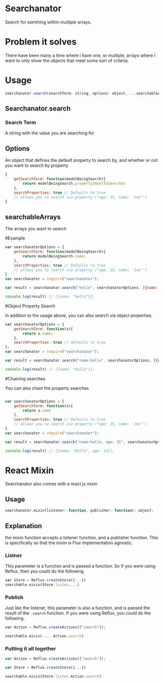 # Searchanator
Search for somthing within multiple arrays.

# Problem it solves
There have been many a time where i have one, or multiple, arrays where i want to only show the objects that meet some sort of criteria. 

# Usage

```javascript
searchanator.search(searchTerm: string, options: object, ...searchableArrays);

```

## Searchanator.search
### Search Term
A string with the value you are searching for

## Options
An object that defines the default property to search by, and whether or not you want to search by property

```javascript
{
	getSearchTerm: function(modelBeingSearch){
		return modelBeingSearch.propertyIWantToSearchOn
	},
	searchProperties: true // Defaults to true
	// allows you to search via property ("age: 15, name: 'Joe'")
}
```

## searchableArrays
The arrays you want to search

#Example

```javascript
var searchanatorOptions = {
	getSearchTerm: function(modelBeingSearch){
		return modelBeingSearch.name;
	},
	searchProperties: true // Defaults to true
	// allows you to search via property ("age: 15, name: 'Joe'")
}
var searchanator = require("searchanator");

var result = searchanator.search("hello", searchanatorOptions, [{name: "hello"}, {name: "bye"}]);

console.log(result) // [{name: "hello"}];

```



#Object Property Search

In addition to the usage above, you can also search via object properties. 

```javascript
var searchanatorOptions = {
	getSearchTerm: function(x){
		return x.name;
	},
	searchProperties: true // defaults to true
};
var searchanator = require("searchanator");

var result = searchanator.search("name:hello", searchanatorOptions, [{name: "hello"}, {name: "bye"}]);

console.log(result) // [{name: "hello"}];

```

#Chaining searches

You can also chain the property searches 

```javascript

var searchanatorOptions = {
	getSearchTerm: function(x){
		return x.name
	},
	searchProperties: true // Defaults to true
	// allows you to search via property ("age: 15, name: 'Joe'")
}
var searchanator = require("searchanator");

var result = searchanator.search("name:hello, age: 15", searchanatorOptions, [{name: "hello", age: 15}, {name: "bye", age: 47}]);

console.log(result) // [{name: "hello", age: 15}];

```

# React Mixin

Searchanator also comes with a react.js mixin

## Usage

```javascript
searchanator.mixin(listener: function, publisher: function): object;
```


## Explanation

the mixin function accepts a listener function, and a publisher function. This is specifically so that the mixin is Flux implementation agnostic.

### Listner 
This parameter is a function and is passed a function. So if you were using Reflux, then you could do the following 


```javascript
var Store = Reflux.createStore({...})
searchable.mixin(Store.listen,...)

```

### Publish
Just like the listener, this parameter is also a function, and is passed the result of the `.search` function. If you were using Reflux, you could do the following.

```javascript
var Action = Reflux.createActions(["search"]);

searchable.mixin(..., Action.search)

```

### Putting it all together

```javascript
var Action = Reflux.createActions(["search"]);

var Store = Reflux.createStore({...})

searchable.mixin(Store.listen Action.search)

```
